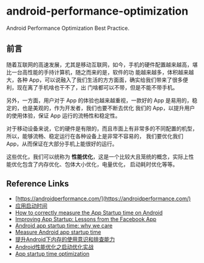 # android-performance-optimization

Android Performance Optimization Best Practice.

## 前言

随着互联网的高速发展，尤其是移动互联网，如今，手机的硬件配置越来越高，堪比一台高性能的手持计算机，随之而来的是，软件的功
能越来越多，体积越来越大，各种 App，可以说融入了我们生活的方方面面，确实给我们带来了很多便利，现在离了手机啥也干不了，出
门啥都可以不带，但是不能不带手机。

另外，一方面，用户对于 App 的体验也越来越重视，一款好的 App 是易用的，稳定的，也是美观的，作为开发者，我们也要不断去优化
我们的 App，以提升用户的使用体验，保证 App 运行的流畅性和稳定性。

对于移动设备来说，它的硬件是有限的，而且市面上有非常多的不同配置的机型，所以，能够流畅、稳定运行在各种设备上是非常不容易的，
我们要优化我们 App，从而保证在大部分手机上能很好的运行。

这些优化，我们可以统称为 **性能优化**，这是一个比较大且笼统的概念，实际上性能优化包含了内存优化、包体大小优化，电量优化，
启动耗时优化等等。

## Reference Links

- [https://androidperformance.com/](https://androidperformance.com/)
- [应用启动时间](https://developer.android.com/topic/performance/vitals/launch-time)
- [How to correctly measure the App Startup time on Android](https://blog.dipien.com/how-to-correctly-measure-the-app-startup-time-on-android-36eea148653c)
- [Improving App Startup: Lessons from the Facebook App](https://android-developers.googleblog.com/2021/11/improving-app-startup-facebook-app.html)
- [Android app startup time: why we care](https://medium.com/incognia-tech/android-app-startup-time-why-we-care-b70eada84b26)
- [Measure Android app startup time](https://stackoverflow.com/questions/14124913/measure-android-app-startup-time)
- [提升Android下内存的使用意识和排查能力](https://yq.aliyun.com/articles/225751)
- [Android性能优化之启动优化实战](https://segmentfault.com/a/1190000020904556)
- [App startup time optimization](https://www.jeet.world/app-startup-time-optimisation/)